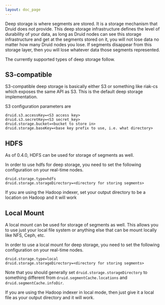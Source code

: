 ```yaml
---
layout: doc_page
---
```

Deep storage is where segments are stored.  It is a storage mechanism that Druid does not provide.  This deep storage infrastructure defines the level of durability of your data, as long as Druid nodes can see this storage infrastructure and get at the segments stored on it, you will not lose data no matter how many Druid nodes you lose.  If segments disappear from this storage layer, then you will lose whatever data those segments represented.

The currently supported types of deep storage follow.

## S3-compatible

S3-compatible deep storage is basically either S3 or something like riak-cs which exposes the same API as S3.  This is the default deep storage implementation.

S3 configuration parameters are

```
druid.s3.accessKey=<S3 access key>
druid.s3.secretKey=<S3 secret_key>
druid.storage.bucket=<bucket to store in>
druid.storage.baseKey=<base key prefix to use, i.e. what directory>
```

## HDFS

As of 0.4.0, HDFS can be used for storage of segments as well.  

In order to use hdfs for deep storage, you need to set the following configuration on your real-time nodes.

```
druid.storage.type=hdfs
druid.storage.storageDirectory=<directory for storing segments>
```

If you are using the Hadoop indexer, set your output directory to be a location on Hadoop and it will work


## Local Mount

A local mount can be used for storage of segments as well.  This allows you to use just your local file system or anything else that can be mount locally like NFS, Ceph, etc.

In order to use a local mount for deep storage, you need to set the following configuration on your real-time nodes.

```
druid.storage.type=local
druid.storage.storageDirectory=<directory for storing segments>
```

Note that you should generally set `druid.storage.storageDirectory` to something different from `druid.segmentCache.locations` and `druid.segmentCache.infoDir`.

If you are using the Hadoop indexer in local mode, then just give it a local file as your output directory and it will work.
